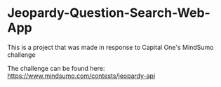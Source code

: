 # Jeopardy-Question-Search-Web-App
This is a project that was made in response to Capital One's MindSumo challenge

The challenge can be found here:
https://www.mindsumo.com/contests/jeopardy-api
